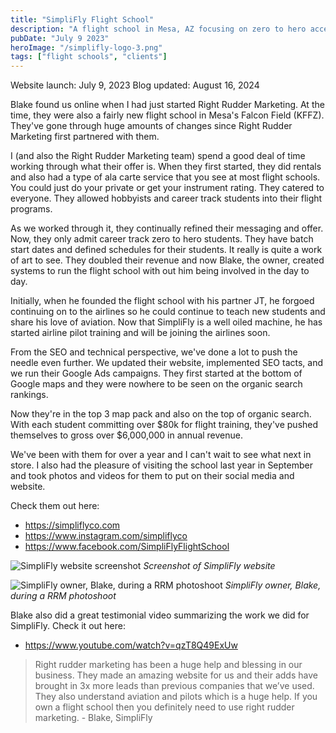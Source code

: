 ```yaml
---
title: "SimpliFly Flight School"
description: "A flight school in Mesa, AZ focusing on zero to hero accelerated pilot programs.  Starting with a wide scope accepting all different types of students, they've honed in on their target market."
pubDate: "July 9 2023"
heroImage: "/simplifly-logo-3.png"
tags: ["flight schools", "clients"]
---
```


Website launch: July 9, 2023
Blog updated: August 16, 2024

Blake found us online when I had just started Right Rudder Marketing.  At the time, they were also a fairly new flight school in Mesa's Falcon Field (KFFZ). They've gone through huge amounts of changes since Right Rudder Marketing first partnered with them.

I (and also the Right Rudder Marketing team) spend a good deal of time working through what their offer is.  When they first started, they did rentals and also had a type of ala carte service that you see at most flight schools.  You could just do your private or get your instrument rating.  They catered to everyone.  They allowed hobbyists and career track students into their flight programs.

As we worked through it, they continually refined their messaging and offer.  Now, they only admit career track zero to hero students.  They have batch start dates and defined schedules for their students.  It really is quite a work of art to see.  They doubled their revenue and now Blake, the owner, created systems to run the flight school with out him being involved in the day to day.  

Initially, when he founded the flight school with his partner JT, he forgoed continuing on to the airlines so he could continue to teach new students and share his love of aviation.  Now that SimpliFly is a well oiled machine, he has started airline pilot training and will be joining the airlines soon.

From the SEO and technical perspective, we've done a lot to push the needle even further.  We updated their website, implemented SEO tacts, and we run their Google Ads campaigns.  They first started at the bottom of Google maps and they were nowhere to be seen on the organic search rankings.

Now they're in the top 3 map pack and also on the top of organic search.  With each student committing over $80k for flight training, they've pushed themselves to gross over $6,000,000 in annual revenue.

We've been with them for over a year and I can't wait to see what next in store.  I also had the pleasure of visiting the school last year in September and took photos and videos for them to put on their social media and website.

Check them out here:
* https://simpliflyco.com
* https://www.instagram.com/simpliflyco
* https://www.facebook.com/SimpliFlyFlightSchool

![SimpliFly website screenshot](/simplifly-screenshot.png)
*Screenshot of SimpliFly website*

![SimpliFly owner, Blake, during a RRM photoshoot](/blake-simplifly.webp)
*SimpliFly owner, Blake, during a RRM photoshoot*

Blake also did a great testimonial video summarizing the work we did for SimpliFly.  Check it out here:

* https://www.youtube.com/watch?v=qzT8Q49ExUw

> Right rudder marketing has been a huge help and blessing in our business. They made an amazing website for us and their adds have brought in 3x more leads than previous companies that we’ve used. They also understand aviation and pilots which is a huge help. If you own a flight school then you definitely need to use right rudder marketing. - Blake, SimpliFly